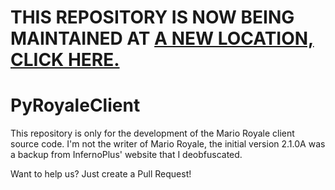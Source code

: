 # THIS REPOSITORY IS NOW BEING MAINTAINED AT [A NEW LOCATION, CLICK HERE.](https://github.com/mroyale/mroyale-client)

# PyRoyaleClient
This repository is only for the development of the Mario Royale client source code.
I'm not the writer of Mario Royale, the initial version 2.1.0A was a backup from InfernoPlus' website that I deobfuscated.

Want to help us? Just create a Pull Request!
